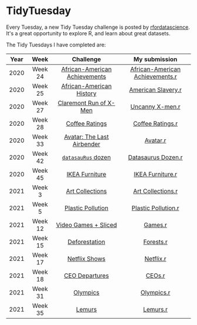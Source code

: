 # TidyTuesday

Every Tuesday, a new Tidy Tuesday challenge is posted by [rfordatascience](https://github.com/rfordatascience/tidytuesday). It's a great opportunity to explore R, and learn about great datasets.


The Tidy Tuesdays I have completed are:

Year | Week | Challenge | My submission 
:---: | :---: | :---: | :---: |
2020 | Week 24 | [African-American Achievements](https://github.com/rfordatascience/tidytuesday/blob/master/data/2020/2020-06-09/readme.md) | [African-American Achievements.r](2020/Week%2024/AfricanAmericanAchievements.r) |
2020 | Week 25 | [African-American History](https://github.com/rfordatascience/tidytuesday/blob/master/data/2020/2020-06-16/readme.md) | [American Slavery.r](2020/Week%2025/AmericanSlavery.r) |
2020 | Week 27 | [Claremont Run of X-Men](https://github.com/rfordatascience/tidytuesday/blob/master/data/2020/2020-06-30/readme.md) | [Uncanny X-men.r](2020/Week%2027/Uncanny_X_men.r) |
2020 | Week 28 | [Coffee Ratings](https://github.com/rfordatascience/tidytuesday/blob/master/data/2020/2020-07-07/readme.md) | [Coffee Ratings.r](2020/Week%2028/CoffeeRatings.r)
2020 | Week 33 | [Avatar: The Last Airbender](https://github.com/rfordatascience/tidytuesday/blob/master/data/2020/2020-08-11/readme.md) | [Avatar.r](2020/Week%2033/Avatar.r)
2020 | Week 42 | [`datasauRus` dozen](https://github.com/rfordatascience/tidytuesday/blob/master/data/2020/2020-10-13/readme.md) | [Datasaurus Dozen.r](2020/Week%2042/DatasaurusDozen.r)
2020 | Week 45 | [IKEA Furniture](https://github.com/rfordatascience/tidytuesday/blob/master/data/2020/2020-11-03/readme.md) | [IKEA Furniture.r](2020/Week%2045/IKEAFurniture.r)
2021 | Week 3 | [Art Collections](https://github.com/rfordatascience/tidytuesday/blob/master/data/2021/2021-01-12/readme.md) | [Art Collections.r](2021/Week%203/ArtCollections.r)
2021 | Week 5 | [Plastic Pollution](https://github.com/rfordatascience/tidytuesday/blob/master/data/2021/2021-01-26/readme.md) | [Plastic Pollution.r](2021/Week%205/PlasticPollution.r)
2021 | Week 12 | [Video Games + Sliced](https://github.com/rfordatascience/tidytuesday/blob/master/data/2021/2021-03-16/readme.md) | [Games.r](2021/Week%2012/Games.r)
2021 | Week 15 | [Deforestation](https://github.com/rfordatascience/tidytuesday/blob/master/data/2021/2021-04-06/readme.md)  | [Forests.r](2021/Week%2015/Forests.r)
2021 | Week 17 | [Netflix Shows](https://github.com/rfordatascience/tidytuesday/blob/master/data/2021/2021-04-20/readme.md)  | [Netflix.r](2021/Week%2017/Netflix.r)
2021 | Week 18 | [CEO Departures](https://github.com/rfordatascience/tidytuesday/blob/master/data/2021/2021-04-27/readme.md)  | [CEOs.r](2021/Week%2018/CEOs.r)
2021 | Week 31 | [Olympics](https://github.com/rfordatascience/tidytuesday/blob/master/data/2021/2021-07-27/readme.md)  | [Olympics.r](2021/Week%2031/Olympics.r)
2021 | Week 35 | [Lemurs](https://github.com/rfordatascience/tidytuesday/blob/master/data/2021/2021-08-24/readme.md)  | [Lemurs.r](2021/Week%2035/Lemurs.r)
